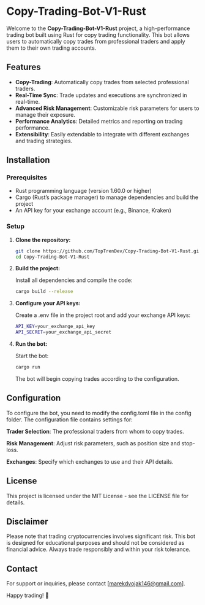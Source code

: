 # Copy-Trading-Bot-V1-Rust

Welcome to the **Copy-Trading-Bot-V1-Rust** project, a high-performance trading bot built using Rust for copy trading functionality. This bot allows users to automatically copy trades from professional traders and apply them to their own trading accounts.

## Features

- **Copy-Trading**: Automatically copy trades from selected professional traders.
- **Real-Time Sync**: Trade updates and executions are synchronized in real-time.
- **Advanced Risk Management**: Customizable risk parameters for users to manage their exposure.
- **Performance Analytics**: Detailed metrics and reporting on trading performance.
- **Extensibility**: Easily extendable to integrate with different exchanges and trading strategies.

## Installation

### Prerequisites

- Rust programming language (version 1.60.0 or higher)
- Cargo (Rust’s package manager) to manage dependencies and build the project
- An API key for your exchange account (e.g., Binance, Kraken)

### Setup

1. **Clone the repository:**

   ```bash
   git clone https://github.com/TopTrenDev/Copy-Trading-Bot-V1-Rust.git
   cd Copy-Trading-Bot-V1-Rust
   ```
   
2. **Build the project:**

   Install all dependencies and compile the code:
  
   ```bash
   cargo build --release
   ```

3. **Configure your API keys:**

   Create a .env file in the project root and add your exchange API keys:

   ```bash
   API_KEY=your_exchange_api_key
   API_SECRET=your_exchange_api_secret
   ```
   
4. **Run the bot:**

   Start the bot:

   ```bash
   cargo run
   ```
   
   The bot will begin copying trades according to the configuration.

## Configuration

To configure the bot, you need to modify the config.toml file in the config folder. The configuration file contains settings for:

**Trader Selection**: The professional traders from whom to copy trades.

**Risk Management**: Adjust risk parameters, such as position size and stop-loss.

**Exchanges**: Specify which exchanges to use and their API details.

## License
This project is licensed under the MIT License - see the LICENSE file for details.

## Disclaimer
Please note that trading cryptocurrencies involves significant risk. This bot is designed for educational purposes and should not be considered as financial advice. Always trade responsibly and within your risk tolerance.

## Contact
For support or inquiries, please contact [marekdvojak146@gmail.com].

Happy trading! 🚀
